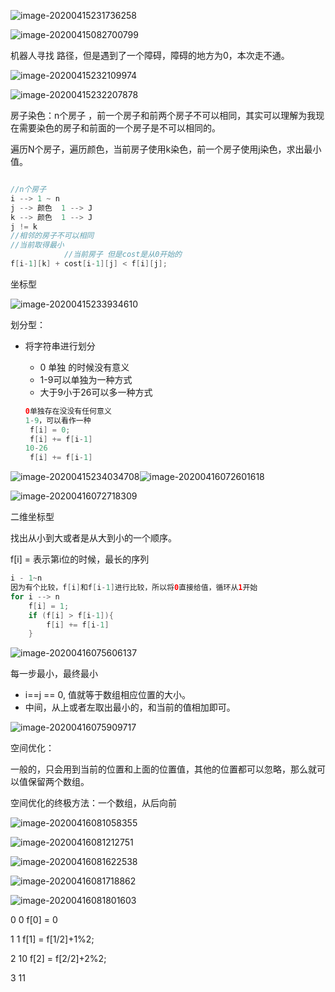 ![image-20200415231736258](images/image-20200415231736258.png)

![image-20200415082700799](images/image-20200415082700799.png)

机器人寻找 路径，但是遇到了一个障碍，障碍的地方为0，本次走不通。

![image-20200415232109974](images/image-20200415232109974.png)

![image-20200415232207878](images/image-20200415232207878.png)

房子染色：n个房子 ，前一个房子和前两个房子不可以相同，其实可以理解为我现在需要染色的房子和前面的一个房子是不可以相同的。

遍历N个房子，遍历颜色，当前房子使用k染色，前一个房子使用j染色，求出最小值。

```java

//n个房子
i --> 1 ~ n
j --> 颜色  1 --> J
k --> 颜色  1 --> J
j != k
//相邻的房子不可以相同
//当前取得最小
			//当前房子 但是cost是从0开始的
f[i-1][k] + cost[i-1][j] < f[i][j];


```

坐标型

![image-20200415233934610](images/image-20200415233934610.png)

划分型：

- 将字符串进行划分  

  - 0 单独 的时候没有意义
  - 1-9可以单独为一种方式
  - 大于9小于26可以多一种方式

  ```java
  0单独存在没没有任何意义
  1-9，可以看作一种
   f[i] = 0;
   f[i] += f[i-1]
  10-26
   f[i] += f[i-1]
  ```

  

![image-20200415234034708](images/image-20200415234034708.png)![image-20200416072601618](images/image-20200416072601618.png)

![image-20200416072718309](images/image-20200416072718309.png)

二维坐标型

找出从小到大或者是从大到小的一个顺序。

f[i] = 表示第i位的时候，最长的序列

```java
i - 1~n
因为有个比较，f[i]和f[i-1]进行比较，所以将0直接给值，循环从1开始
for i --> n
  	f[i] = 1;
	if (f[i] > f[i-1]){
        f[i] += f[i-1]
    }
```



![image-20200416075606137](images/image-20200416075606137.png)

每一步最小，最终最小

- i==j == 0, 值就等于数组相应位置的大小。
- 中间，从上或者左取出最小的，和当前的值相加即可。

![image-20200416075909717](images/image-20200416075909717.png)

空间优化：

一般的，只会用到当前的位置和上面的位置值，其他的位置都可以忽略，那么就可以值保留两个数组。

空间优化的终极方法：一个数组，从后向前

![image-20200416081058355](images/image-20200416081058355.png)

![image-20200416081212751](images/image-20200416081212751.png)

![image-20200416081622538](images/image-20200416081622538.png)

![image-20200416081718862](images/image-20200416081718862.png)

![image-20200416081801603](images/image-20200416081801603.png)

0 0      f[0] = 0

 1 1     f[1] = f[1/2]+1%2;

2  10   f[2] = f[2/2]+2%2;

3   11